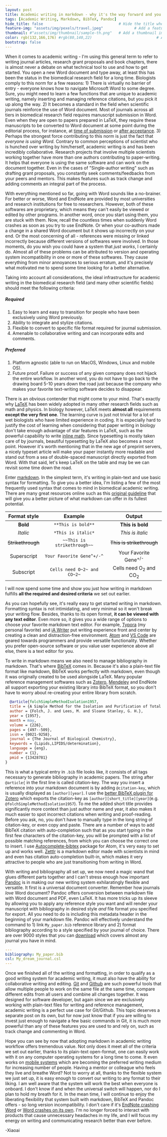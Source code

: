 ```yaml
---
layout: post
title: Academic writing in markdown - why it's the way forward and you should definitely give it a try
tags: [Academic Writing, Markdown, BibTeX, Pandoc]
hide_title: false                                  # Hide the title when displaying the post, but shown in lists of posts
feature-img: "assets/img/pexels/travel.jpeg"              # Add a feature-image to the post
thumbnail: #"assets/img/thumbnail/sample-th.png"   # Add a thumbnail image on blog view
color: rgb(132,166,176) #rgb(80,140,22)                             # Add the specified color as feature image, and change link colors in post
bootstrap: false
---
```


When it comes to academic writing - I'm using this general term to refer to writing journal articles, research grant proposals and book chapters, there is almost never a debate on what technical tool to use and how to get started. You open a new Word document and type away, at least this has been the status in the biomedical research field for a long time. Biologists comply to this norm for a few reasons: 1) There is virtually no barrier of entry - everyone knows how to navigate Microsoft Word to some degree. Sure, you might need to learn a few functions that are unique to academic writing, namely inserting and managing reference citations, but you pick it up along the way. 2) It becomes a standard in the field when scientific journals reinforce the use of Word document. Most of  journals across all tiers in biomedical research field requires manuscript submission in Word. Even when they are open to papers prepared in LaTeX, they require these manuscripts to be converted to Word document at some point during the editorial process, for instance, at [time of submission](https://www-sciencemag-org.stanford.idm.oclc.org/authors/science-information-authors) or [after acceptance](http://www.nature.com.stanford.idm.oclc.org/nature/for-authors/formatting-guide). 3) Perhaps the strongest force contributing to this norm is just the fact that _everyone is using Word._ Contrary to common perceptions of scientist who is hunched over writing by him/herself, academic writing is and has been incredibly collaborative. Research projects that involve multiple scientists working together have more than one authors contributing to paper-writing. It helps that everyone is using the same software and can work on the document together. Even in the cases of "Single-author writing" such as drafting grant proposals, you constantly seek comments/feedbacks from your peers and mentors. This makes features such as track change and adding comments an integral part of the process.

With everything mentioned so far, going with Word sounds like a no-brainer. For better or worse, Word and EndNote are provided by most universities and research institutions for free to researchers. However, both of these softwares are proprietary, which means they can't easily be viewed or edited by other programs. In another word, once you start using them, you are stuck with them.<!-- the previous sentence needs to be polished--> Now, recall the countless times when suddenly Word crashes as soon as you try to use EndNote. Or when your co-authors made a change in a shared Word document but it shows up incorrectly on your end. Or the most concerning of all - references were missing or linked incorrectly because different versions of softwares were involved. In those moments, do you wish you could have a system that _just works_, I certainly do. Almost all of these problems can be attributed to version and operating system incompatibility in one or more of these softwares. They cause everything from minor annoyances to serious erratum, and it's precisely what motivated me to spend some time looking for a better alternative.

Taking into account all considerations, the ideal infrastructure for academic writing in the biomedical research field (and many other scientific fields) should meet the following criteria:

##### Required

1. Easy to learn and easy to transition for people who have been exclusively using Word previously.
2. Ability to integrate and stylize citations.
3. Flexible to convert to specific file format required for journal submission.
4. Amenable to collaborative writing and can incorporate edits and comments.

##### Preferred

1. Platform agnostic (able to run on MacOS, Windows, Linux and mobile OS).
2. Future proof. Failure or success of any given company does not hijack the entire workflow. In another word, you do not have to go back to the drawing board 5-10 years down the road just because the company who makes your favorite text-writing software decides to disappear.

There is an obvious contender that might come to your mind. That's exactly why [LaTeX](https://www.latex-project.org/) has been widely adopted in many other research fields such as math and physics. In biology however, LaTeX meets **almost all** requirements **except the very first one**. The learning curve is just not trivial for a lot of wet biologists who have limited experience in coding. It is especially hard to justify the cost of learning when considering that paper writing in biology don't take enough advantage of star features in LaTeX, such as the powerful capability to write [inline math](https://www.overleaf.com/learn/latex/mathematical_expressions). Since typesetting is mostly taken care of by journals, beautiful typesetting by LaTeX also becomes a moot point. However it's worth mentioning that in the new age of preprint servers, a nicely typeset article will make your paper instantly more readable and stand out from a sea of double-spaced manuscript directly exported from Word. With that said, let's keep LaTeX on the table and may be we can revisit some time down the road.

Enter [markdown](https://en.wikipedia.org/wiki/Markdown). In the simplest term, it's writing in plain-text and use basic syntax for formatting. To give you a better idea, I'm listing a few of the most frequently used syntax that comes to mind in biomedical academic writing. There are many great resources online such as this [original guideline](https://daringfireball.net/projects/markdown/syntax) that will give you a better picture of what markdown can offer in its fullest potential.

|   Format style    |           Example           |                   Output                    |
| :---------------: | :-------------------------: | :-----------------------------------------: |
|     **Bold**      |     `**This is bold**`      |              **This is bold**               |
|     *Italic*      |     `*This is italic*`      |              *This is italic*               |
| ~~Strikethrough~~ | `~~This is strikethrough~~` |          ~~This is strikethrough~~          |
|    Superscript    |  `Your Favorite Gene^+/-^`  |      Your Favorite Gene<sup>+/-</sup>       |
|     Subscript     | `Cells need O~2~ and CO~2~` | Cells need O<sub>2</sub> and CO<sub>2</sub> |

I will now spend some time and show you just how writing in markdown fulfills **all the required and desired criteria** we set out earlier.

As you can hopefully see, it's really easy to get started writing in markdown. Formatting syntax is not intimidating, and very minimal so it won't break your writing flow. Besides, thanks to its open format, **it can be viewed with any text editor**. Even more so, it gives you a wide range of options to choose your favorite markdown text editor. For example, [Typora](https://www.typora.io/) (my personal favorite) and [iA Writer](https://ia.net/writer) put writing experience front and center by creating a clean and distraction-free environment. [Atom](https://atom.io/) and [VS Code](https://code.visualstudio.com/) are geared towards programmers and provide versatile functionality. Whether you prefer open-source software or you value user experience above all else, there is a text editor for you.

To write in markdown means we also need to manage bibliography in markdown. That's where [BibTeX](http://www.bibtex.org/) comes in. Because it's also a plain-text file format like markdown, BibTeX works perfectly with markdown, even though it was originally created to be used alongside LaTeX. Many popular reference management softwares such as [Zotero](https://www.zotero.org/), [Mendeley](https://www.mendeley.com/) and EndNote all support exporting your existing library into BibTeX format, so you don't have to worry about re-creating your entire library from scratch.

```BibTeX
  @article{folchSimpleMethodIsolation1957,
  title = {A Simple Method for the Isolation and Purification of Total Lipides from Animal Tissues},
  author = {Folch, J. and Lees, M. and Sloane Stanley, G. H.},
  year = {1957},
  month = may,
  volume = {226},
  pages = {497--509},
  issn = {0021-9258},
  journal = {The Journal of Biological Chemistry},
  keywords = {Lipids,LIPIDS/determination},
  language = {eng},
  number = {1},
  pmid = {13428781}
}
```


This is what a typical entry in `.bib` file looks like, it consists of all tags necessary to generate bibliography in academic papers. The string after `@article{` in the first line is called citation-key. The way you insert a reference into your markdown document is by adding `@citation-key`, which is usually displayed as `[author][year]`. I use the [better BibTeX plugin for Zotero](https://retorque.re/zotero-better-bibtex/) which exports the citation-key as `[author][short_title][year]`(e.g. `@folchSimpleMethodIsolation1957`). To me the added short title provides significantly more context than just author name and year, it also makes it much easier to spot incorrect citations when writing and proof-reading. Before you ask, no, you don't have to manually type in the long string of citation-key, or even copy and paste. There are a number of ways to add BibTeX citation with auto-completion such that as you start typing in the first few characters of the citation-key, you will be prompted with a list of possible matching references, from which you can choose the correct one to insert. I use [Autocomplete-bibtex](https://atom.io/packages/autocomplete-bibtex) package for Atom, it's very easy to set up and works well. [Zettlr](https://www.zettlr.com/) is a markdown editor made with scientists in mind and even has citation auto-completion built-in, which makes it very attractive to people who are just transitioning from writing in Word.

With writing and bibliography all set up, we now need a magic wand that glues different parts together and I can't stress enough how important [Pandoc](https://pandoc.org/) is in making our new writing system exhilaratingly flexible and versatile. It first is a universal document converter. Remember how journals _love_ Word document? Pandoc offers conversion between markdown file with Word document and PDF, even LaTeX. It has more tricks up its sleeve by allowing you to apply any reference style you want and will render your manuscript with bibliography in desired style _and_ file format you specified for export. All you need to do is including this metadata header in the beginning of your markdown file. Pandoc will effectively understand the command to 1) link `My_paper.bib` reference library and 2) format bibliography according to a style specified by your journal of choice. There are over 9000 styles that you can [download](https://www.zotero.org/styles) which covers almost any journal you have in mind.

```` YAML
---
bibliography: My_paper.bib
csl: My_dream_journal.csl
---
````

Once we finished all of the writing and formatting, in order to qualify as a good writing system for academic writing, it must also have the ability for collaborative writing and editing. [Git](https://git-scm.com/) and [Github](https://github.com/) are such powerful tools that allow multiple people to work on the same file at the same time, compare different edits from all users and combine all changes together. It was designed for software developer, but again since we are exclusively working with plain-text files for writing and reference management, academic writing is a perfect use case for Git/Github. This topic deserves a separate post on its own, but for now just know that if you are willing to invest just enough to navigate a few basic commands in Git, it is much more powerful than any of these features you are used to and rely on, such as track change and commenting in Word.

Hope you can see by now that adopting markdown in academic writing workflow offers tremendous value. Not only does it meet all of the criteria we set out earlier, thanks to its plain-text open-format, one can easily work with it on any computer operating systems for a long time to come. It even works on [mobile systems](https://www.idownloadblog.com/2020/01/09/free-markdown-text-editors-iphone-ipad/) which are becoming the preferred writing medium for increasing number of people. Having a mentor or colleague who feels they live and breathe Word? Not to worry at all, thanks to the flexible system we just set up, it is easy enough to convert our writing to any format to their liking. I am well aware that the system will work the best when everyone is onboard. I don't know if and when the universal switch will happen, nor do I plan to hold my breath for it. In the mean time, I will continue to enjoy the liberating flexibility that system built with markdown, BibTeX and Pandoc offers - so long version incompatibility. I don't care if it's [EndNote crashing Word](https://community.endnote.com/t5/EndNote-General/EndNote-crashing-Word/td-p/153005) or [Word crashes on its own](https://docs.microsoft.com/en-us/office/troubleshoot/word/word-for-mac-crashes-or-quits). I'm no longer forced to interact with products that cause unnecessary headaches in my life, and I will focus my energy on writing and communicating research better than ever before.



-Xiaoai

